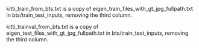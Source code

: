 kitti_train_from_bts.txt is a copy of 
eigen_train_files_with_gt_jpg_fullpath.txt 
in bts/train_test_inputs, removing the third column.

kitti_trainval_from_bts.txt is a copy of 
eigen_test_files_with_gt_jpg_fullpath.txt
in bts/train_test_inputs, removing the third column.